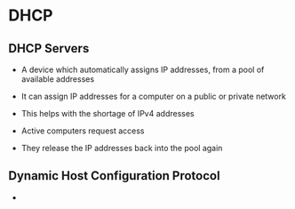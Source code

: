# DHCP

## DHCP Servers

- A device which automatically assigns IP addresses, from a pool of available addresses

- It can assign IP addresses for a computer on a public or private network

- This helps with the shortage of IPv4 addresses

- Active computers request access

- They release the IP addresses back into the pool again

## Dynamic Host Configuration Protocol

- 